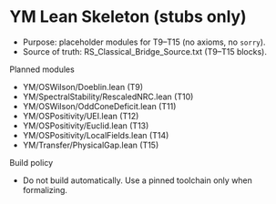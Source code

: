 # YM Lean Skeleton (stubs only)

- Purpose: placeholder modules for T9–T15 (no axioms, no `sorry`).
- Source of truth: RS_Classical_Bridge_Source.txt (T9–T15 blocks).

Planned modules
- YM/OSWilson/Doeblin.lean (T9)
- YM/SpectralStability/RescaledNRC.lean (T10)
- YM/OSWilson/OddConeDeficit.lean (T11)
- YM/OSPositivity/UEI.lean (T12)
- YM/OSPositivity/Euclid.lean (T13)
- YM/OSPositivity/LocalFields.lean (T14)
- YM/Transfer/PhysicalGap.lean (T15)

Build policy
- Do not build automatically. Use a pinned toolchain only when formalizing.
